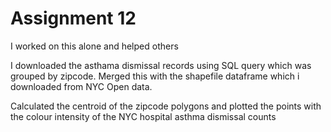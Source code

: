 # Assignment 12

I worked on this alone and helped others

I downloaded the asthama dismissal records using SQL query which was grouped by zipcode. Merged this with the shapefile dataframe which i downloaded from NYC Open data.

Calculated the centroid of the zipcode polygons and plotted the points with the colour intensity of the NYC hospital asthma dismissal counts
